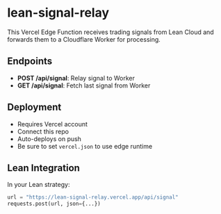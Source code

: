 # lean-signal-relay

This Vercel Edge Function receives trading signals from Lean Cloud and forwards them to a Cloudflare Worker for processing.

## Endpoints

- **POST /api/signal**: Relay signal to Worker
- **GET /api/signal**: Fetch last signal from Worker

## Deployment

- Requires Vercel account
- Connect this repo
- Auto-deploys on push
- Be sure to set `vercel.json` to use edge runtime

## Lean Integration

In your Lean strategy:
```python
url = "https://lean-signal-relay.vercel.app/api/signal"
requests.post(url, json={...})
```
